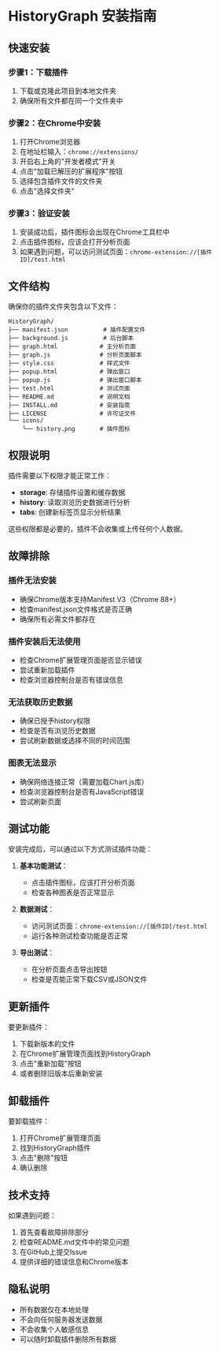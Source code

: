 # HistoryGraph 安装指南

## 快速安装

### 步骤1：下载插件
1. 下载或克隆此项目到本地文件夹
2. 确保所有文件都在同一个文件夹中

### 步骤2：在Chrome中安装
1. 打开Chrome浏览器
2. 在地址栏输入：`chrome://extensions/`
3. 开启右上角的"开发者模式"开关
4. 点击"加载已解压的扩展程序"按钮
5. 选择包含插件文件的文件夹
6. 点击"选择文件夹"

### 步骤3：验证安装
1. 安装成功后，插件图标会出现在Chrome工具栏中
2. 点击插件图标，应该会打开分析页面
3. 如果遇到问题，可以访问测试页面：`chrome-extension://[插件ID]/test.html`

## 文件结构

确保你的插件文件夹包含以下文件：

```
HistoryGraph/
├── manifest.json          # 插件配置文件
├── background.js          # 后台脚本
├── graph.html            # 主分析页面
├── graph.js              # 分析页面脚本
├── style.css             # 样式文件
├── popup.html            # 弹出窗口
├── popup.js              # 弹出窗口脚本
├── test.html             # 测试页面
├── README.md             # 说明文档
├── INSTALL.md            # 安装指南
├── LICENSE               # 许可证文件
└── icons/
    └── history.png       # 插件图标
```

## 权限说明

插件需要以下权限才能正常工作：

- **storage**: 存储插件设置和缓存数据
- **history**: 读取浏览历史数据进行分析
- **tabs**: 创建新标签页显示分析结果

这些权限都是必要的，插件不会收集或上传任何个人数据。

## 故障排除

### 插件无法安装
- 确保Chrome版本支持Manifest V3（Chrome 88+）
- 检查manifest.json文件格式是否正确
- 确保所有必需文件都存在

### 插件安装后无法使用
- 检查Chrome扩展管理页面是否显示错误
- 尝试重新加载插件
- 检查浏览器控制台是否有错误信息

### 无法获取历史数据
- 确保已授予history权限
- 检查是否有浏览历史数据
- 尝试刷新数据或选择不同的时间范围

### 图表无法显示
- 确保网络连接正常（需要加载Chart.js库）
- 检查浏览器控制台是否有JavaScript错误
- 尝试刷新页面

## 测试功能

安装完成后，可以通过以下方式测试插件功能：

1. **基本功能测试**：
   - 点击插件图标，应该打开分析页面
   - 检查各种图表是否正常显示

2. **数据测试**：
   - 访问测试页面：`chrome-extension://[插件ID]/test.html`
   - 运行各种测试检查功能是否正常

3. **导出测试**：
   - 在分析页面点击导出按钮
   - 检查是否能正常下载CSV或JSON文件

## 更新插件

要更新插件：

1. 下载新版本的文件
2. 在Chrome扩展管理页面找到HistoryGraph
3. 点击"重新加载"按钮
4. 或者删除旧版本后重新安装

## 卸载插件

要卸载插件：

1. 打开Chrome扩展管理页面
2. 找到HistoryGraph插件
3. 点击"删除"按钮
4. 确认删除

## 技术支持

如果遇到问题：

1. 首先查看故障排除部分
2. 检查README.md文件中的常见问题
3. 在GitHub上提交Issue
4. 提供详细的错误信息和Chrome版本

## 隐私说明

- 所有数据仅在本地处理
- 不会向任何服务器发送数据
- 不会收集个人敏感信息
- 可以随时卸载插件删除所有数据 